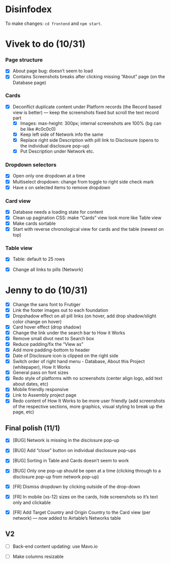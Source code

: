 # Disinfodex

To make changes: `cd frontend` and `npm start`.


# Vivek to do (10/31)
### Page structure
- [x] About page bug: doesn’t seem to load
- [x] Contains Screenshots breaks after clicking missing “About” page (on the Database page)

### Cards
- [x] Deconflict duplicate content under Platform records (the Record based view is better) — keep the screenshots fixed but scroll the text record part
	- [x] Images: max-height: 300px; internal screenshots are 100% (bg can be like #c0c0c0)
	- [x] Keep left side of Network info the same
	- [x] Replace right side Description with pill link to Disclosure (opens to the individual disclosure pop-up)
	- [x] Put Description under Network etc.

### Dropdown selectors
- [x] Open only one dropdown at a time
- [x] Multiselect dropdown: change from toggle to right side check mark
- [x] Have x on selected items to remove dropdown

### Card view
- [x] Database needs a loading state for content
- [x] Clean up pagination CSS: make “Cards” view look more like Table view
- [x] Make cards sortable
- [x] Start with reverse chronological view for cards and the table (newest on top)

### Table view
- [x] Table: default to 25 rows
- [x] Change all links to pills (Network)



# Jenny to do (10/31)
- [x] Change the sans font to Frutiger 
- [x] Link the footer images out to each foundation
- [x] Dropshadow effect on all pill links (on hover, add drop shadow/slight color change on hover)
- [x] Card hover effect (drop shadow)
- [x] Change the link under the search bar to How it Works
- [x] Remove small divot next to Search box
- [x] Reduce padding/fix the “View as”
- [x] Add more padding-bottom to header
- [x] Date of Disclosure icon is clipped on the right side
- [x] Switch order of right hand menu - Database, About this Project (whitepaper), How It Works
- [x] General pass on font sizes
- [x] Redo style of platforms with no screenshots (center align logo, add text about dates, etc)
- [x] Mobile friendly responsive
- [x] Link to Assembly project page
- [x] Redo content of How It Works to be more user friendly (add screenshots of the respective sections, more graphics, visual styling to break up the page, etc)

## Final polish (11/1)

- [x] [BUG] Network is missing in the disclosure pop-up
- [x] [BUG] Add “close” button on individual disclosure pop-ups
- [x] [BUG] Sorting in Table and Cards doesn’t seem to work
- [x] [BUG] Only one pop-up should be open at a time (clicking through to a disclosure pop-up from network pop-up)
- [x] [FR] Dismiss dropdown by clicking outside of the drop-down
- [x] [FR] In mobile (xs-12) sizes on the cards, hide screenshots so it’s text only and clickable
- [x] [FR] Add Target Country and Origin Country to the Card view (per network) — now added to Airtable’s Networks table


## V2
- [ ] Back-end content updating: use Mavo.io
- [ ] Make columns resizable

